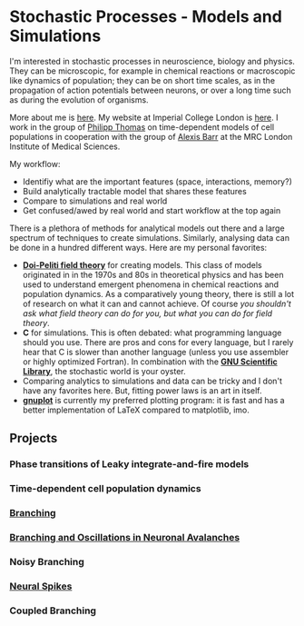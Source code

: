 # Stochastic Processes - Models and Simulations

I'm interested in stochastic processes in neuroscience, biology and physics. They can be microscopic, for example in chemical reactions or macroscopic like dynamics of population; they can be on short time scales, as in the propagation of action potentials between neurons, or over a long time such as during the evolution of organisms. 

More about me is [here](CV.md).
My website at Imperial College London is [here](https://www.imperial.ac.uk/people/j.pausch15). I work in the group of [Philipp Thomas](https://www.ma.imperial.ac.uk/~pthomas/) on time-dependent models of cell populations in cooperation with the group of [Alexis Barr](https://lms.mrc.ac.uk/research-group/cell-cycle-control/) at the MRC London Institute of Medical Sciences.

My workflow:
- Identifiy what are the important features (space, interactions, memory?)
- Build analytically tractable model that shares these features
- Compare to simulations and real world
- Get confused/awed by real world and start workflow at the top again

There is a plethora of methods for analytical models out there and a large spectrum of techniques to create simulations. Similarly, analysing data can be done in a hundred different ways. Here are my personal favorites:
- [**Doi-Peliti field theory**](DoiPelitiIntro.md) for creating models. This class of models originated in in the 1970s and 80s in theoretical physics and has been used to understand emergent phenomena in chemical reactions and population dynamics. As a comparatively young theory, there is still a lot of research on what it can and cannot achieve. Of course _you shouldn't ask what field theory can do for you, but what you can do for field theory_.
- **C** for simulations. This is often debated: what programming language should you use. There are pros and cons for every language, but I rarely hear that C is slower than another language (unless you use assembler or highly optimized Fortran). In combination with the [**GNU Scientific Library**](https://www.gnu.org/software/gsl/), the stochastic world is your oyster.
- Comparing analytics to simulations and data can be tricky and I don't have any favorites here. But, fitting power laws is an art in itself. 
- [**gnuplot**](http://www.gnuplot.info/) is currently my preferred plotting program: it is fast and has a better implementation of LaTeX compared to matplotlib, imo.

## Projects

### Phase transitions of Leaky integrate-and-fire models
### Time-dependent cell population dynamics
### [Branching](Branching.md)
### [Branching and Oscillations in Neuronal Avalanches](OscillatingParameters.md)
### Noisy Branching
### [Neural Spikes](FromBranchingToSpikes.md)
### Coupled Branching


